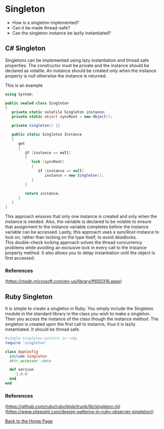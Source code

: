 # Singleton
- How is a singleton implemented?
- Can it be made thread-safe?
- Can the singleton instance be lazily instantiated?

## C# Singleton
Singletons can be implemented using lazy instantiation and thread  safe properties. The constructor must be private and the instance should be declared as volatile. An instance should be created only when the instance property is null otherwise the instance is returned.

This is an example
```csharp
using System;

public sealed class Singleton
{
   private static volatile Singleton instance;
   private static object syncRoot = new Object();

   private Singleton() {}

   public static Singleton Instance
   {
      get
      {
         if (instance == null)
         {
            lock (syncRoot)
            {
               if (instance == null)
                  instance = new Singleton();
            }
         }

         return instance;
      }
   }
}
```

This approach ensures that only one instance is created and only when the instance is needed. Also, the variable is declared to be volatile to ensure that assignment to the instance variable completes before the instance variable can be accessed. Lastly, this approach uses a syncRoot instance to lock on, rather than locking on the type itself, to avoid deadlocks.  
This double-check locking approach solves the thread concurrency problems while avoiding an exclusive lock in every call to the Instance property method. It also allows you to delay instantiation until the object is first accessed.
### References
(https://msdn.microsoft.com/en-us/library/ff650316.aspx)
## Ruby Singleton
It is simple to create a singleton in Ruby. You simply include the Singleton module in the standard library in the class you wish to make a singleton. Then you access the instance of the class though the instance method.
The singleton is created upon the first call to instance, thus it is lazily instantiated.
It should be thread safe.

```ruby
#simple singleton pattern in ruby
require 'singleton'

class AppConfig
  include Singleton
  attr_accessor :data

  def version
    '1.0.0'
  end
end
```
### References
(https://github.com/ruby/ruby/blob/trunk/lib/singleton.rb)
(https://www.sitepoint.com/design-patterns-in-ruby-observer-singleton/)

[Back to the Home Page](https://github.com/ersggb/CSharpvsRuby)
